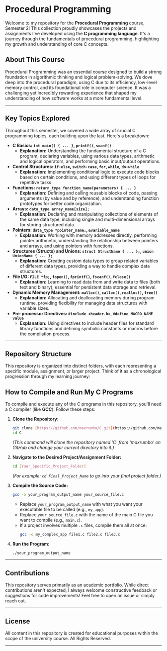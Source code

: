 # Procedural Programming 

Welcome to my repository for the **Procedural Programming** course, Semester 2! This collection proudly showcases the projects and assignments I've developed using the **C programming language**. It's a journey through the fundamentals of procedural programming, highlighting my growth and understanding of core C concepts.

## About This Course

Procedural Programming was an essential course designed to build a strong foundation in algorithmic thinking and logical problem-solving. We dove deep into the procedural paradigm, using C due to its efficiency, low-level memory control, and its foundational role in computer science. It was a challenging yet incredibly rewarding experience that shaped my understanding of how software works at a more fundamental level.

---

## Key Topics Explored

Throughout this semester, we covered a wide array of crucial C programming topics, each building upon the last. Here's a breakdown:

* **C Basics: `int main() { ... }`, `printf()`, `scanf()`**
    * **Explanation:** Understanding the fundamental structure of a C program, declaring variables, using various data types, arithmetic and logical operators, and performing basic input/output operations.
* **Control Structures: `if-else`, `switch-case`, `for`, `while`, `do-while`**
    * **Explanation:** Implementing conditional logic to execute code blocks based on certain conditions, and using different types of loops for repetitive tasks.
* **Functions: `return_type function_name(parameters) { ... }`**
    * **Explanation:** Defining and calling reusable blocks of code, passing arguments (by value and by reference), and understanding function prototypes for better code organization.
* **Arrays: `data_type array_name[size];`**
    * **Explanation:** Declaring and manipulating collections of elements of the same data type, including single and multi-dimensional arrays for storing structured data.
* **Pointers: `data_type *pointer_name;`, `&variable_name`**
    * **Explanation:** Working with memory addresses directly, performing pointer arithmetic, understanding the relationship between pointers and arrays, and using pointers with functions.
* **Structures (Structs) and Unions: `struct StructName { ... };`, `union UnionName { ... };`**
    * **Explanation:** Creating custom data types to group related variables of different data types, providing a way to handle complex data structures.
* **File I/O: `FILE *fp;`, `fopen()`, `fprintf()`, `fscanf()`, `fclose()`**
    * **Explanation:** Learning to read data from and write data to files (both text and binary), essential for persistent data storage and retrieval.
* **Dynamic Memory Management: `malloc()`, `calloc()`, `realloc()`, `free()`**
    * **Explanation:** Allocating and deallocating memory during program runtime, providing flexibility for managing data structures with variable sizes.
* **Pre-processor Directives: `#include <header.h>`, `#define MACRO_NAME value`**
    * **Explanation:** Using directives to include header files for standard library functions and defining symbolic constants or macros before the compilation process.

---

## Repository Structure

This repository is organized into distinct folders, with each representing a specific module, assignment, or larger project. Think of it as a chronological progression through my learning journey:

## How to Compile and Run My C Programs

To compile and execute any of the C programs in this repository, you'll need a C compiler (like **GCC**). Follow these steps:

1.  **Clone the Repository:**
    ```bash
    git clone [https://github.com/maxrumbo/C.git](https://github.com/maxrumbo/C.git)
    cd C
    ```
    *(This command will clone the repository named 'C' from 'maxrumbo' on GitHub and change your current directory into it.)*

2.  **Navigate to the Desired Project/Assignment Folder:**
    ```bash
    cd [Your_Specific_Project_Folder]
    ```
    *(For example: `cd Final_Project_Name` to go into your final project folder.)*

3.  **Compile the Source Code:**
    ```bash
    gcc -o your_program_output_name your_source_file.c
    ```
    * Replace `your_program_output_name` with what you want your executable file to be called (e.g., `my_app`).
    * Replace `your_source_file.c` with the name of the main C file you want to compile (e.g., `main.c`).
    * If a project involves multiple `.c` files, compile them all at once:
        ```bash
        gcc -o my_complex_app file1.c file2.c file3.c
        ```

4.  **Run the Program:**
    ```bash
    ./your_program_output_name
    ```

---

## Contributions

This repository serves primarily as an academic portfolio. While direct contributions aren't expected, I always welcome constructive feedback or suggestions for code improvements! Feel free to open an issue or simply reach out.

---

## License

All content in this repository is created for educational purposes within the scope of the university course. All Rights Reserved.

---